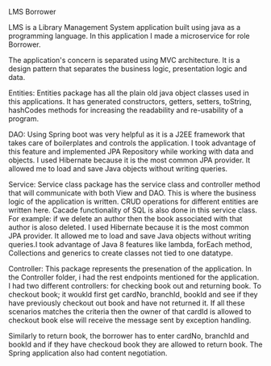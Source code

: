 LMS Borrower

LMS is a Library Management System application built using java as a programming language. In this application I made a microservice for role Borrower. 

The application's concern is separated using MVC architecture. It is a design pattern that separates the business logic, presentation logic and data.

Entities: Entities package has all the plain old java object classes used in this applications. It has generated constructors, getters, setters, toString, hashCodes methods for increasing the readability and re-usability of a program.

DAO: Using Spring boot was very helpful as it is a J2EE framework that takes care of boilerplates and controls the application. I took advantage of this feature and implemented JPA Repository while working with data and objects. I used Hibernate because it is the most common JPA provider. It allowed me to load and save Java objects without writing queries. 

Service: Service class package has the service class and controller method that will communicate with both View and DAO. This is where the business logic of the application is written. CRUD operations for different entities are written here. Cacade functionality of SQL is also done in this service class. For example: if we delete an author then the book associated with that author is aloso deleted. I used Hibernate because it is the most common JPA provider. It allowed me to load and save Java objects without writing queries.I took advantage of Java 8 features like lambda, forEach method, Collections and generics to create classes not tied to one datatype. 

Controller: This package represents the presenation of the application. In the Controller folder, i had the rest endpoints mentioned for the application. I had two different controllers: for checking book out and returning book. To checkout book; it woukld first get cardNo, branchId, bookId and see if they have previously checkout out book and have not returned it. If all these scenarios matches the criteria then the owner of that cardId is allowed to checkout book else will receive the message sent by exception handling.

Similarly to return book, the borrower has to enter cardNo, branchId and bookId and if they have checkoud book they are allowed to return book. The Spring application also had content negotiation. 
